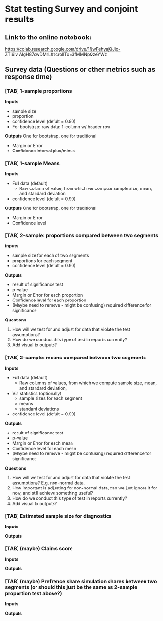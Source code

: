 # Stat testing Survey and conjoint results

## Link to the online notebook: 

https://colab.research.google.com/drive/1NwFehyajQJjo-ZTi6iv_AlgH87cwDMrL#scrollTo=3fMMNpQzeYWz

## Survey data (Questions or other metrics such as response time)

### [TAB] 1-sample proportions

**Inputs**
- sample size
- proportion
- confidence level (defult = 0.90)
- For bootstrap: raw data: 1-column w/ header row

**Outputs** One for bootstrap, one for traditional
- Margin or Error
- Confidence interval plus/minus

### [TAB] 1-sample Means

**Inputs**
- Full data (default)
  - Raw column of value, from which we compute sample size, mean, and standard deviation
- confidence level (defult = 0.90)

**Outputs** One for bootstrap, one for traditional
- Margin or Error
- Confidence level

### [TAB] 2-sample: proportions compared between two segments

**Inputs**
- sample size for each of two segments
- proportions for each segment
- confidence level (defult = 0.90)

**Outputs**
- result of significance test
- p-value
- Margin or Error for each proportion
- Confidence level for each proportion
- (Maybe need to remove - might be confusing) required difference for significance

**Questions**
1. How will we test for and adjust for data that violate the test assumptions?
2. How do we conduct this type of test in reports currently?
3. Add visual to outputs?

### [TAB] 2-sample: means compared between two segments

**Inputs**
- Full data (default)
  - Raw columns of values, from which we compute sample size, mean, and standard deviation,
- Via statistics (optionally)
  - sample sizes for each segment
  - means
  - standard deviations
- confidence level (defult = 0.90)

**Outputs**
- result of significance test
- p-value
- Margin or Error for each mean
- Confidence level for each mean
- (Maybe need to remove - might be confusing) required difference for significance

**Questions**
1. How will we test for and adjust for data that violate the test assumptions? E.g. non-normal data. 
2. How important is adjusting for non-normal data, can we just ignore it for now, and still achieve something useful?
3. How do we conduct this type of test in reports currently?
4. Add visual to outputs?


### [TAB] Estimated sample size for diagnostics

**Inputs**

**Outputs**

### [TAB] (maybe) Claims score 

**Inputs**

**Outputs**

### [TAB] (maybe) Prefrence share simulation shares between two segments (or should this just be the same as 2-sample proportion test above?) 

**Inputs**

**Outputs**
